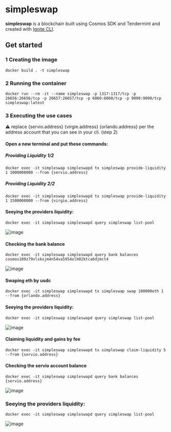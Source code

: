 # simpleswap
**simpleswap** is a blockchain built using Cosmos SDK and Tendermint and created with [Ignite CLI](https://ignite.com/cli).

## Get started

### 1 Creating the image

```
docker build . -t simpleswap

```
### 2 Running the container

```
docker run --rm -it --name simpleswap -p 1317:1317/tcp -p 26656:26656/tcp -p 26657:26657/tcp -p 6060:6060/tcp -p 9090:9090/tcp simpleswap:latest 
```


### 3 Executing the use cases

⚠️ replace {servio.address} {virgie.address} {orlando.address} per the address account that you can see in your cli. (step 2)

#### Open a new terminal and put these commands:

##### Providing Liquidity  1/2

```
docker exec -it simpleswap simpleswapd tx simpleswap provide-liquidity 1 1000000000 --from {servio.address}
```

##### Providing Liquidity  2/2

```
docker exec -it simpleswap simpleswapd tx simpleswap provide-liquidity 1 1500000000 --from {virgie.address}
```

#### Seeying the providers liquidity:

```
docker exec -it simpleswap simpleswapd query simpleswap list-pool
```

![image](https://github.com/fenriz07/simpleswap/assets/9199380/85087c2a-6310-4d3e-895b-9f54f4165da0)


#### Checking the bank balance
```
docker exec -it simpleswap simpleswapd query bank balances cosmos189z79vlskxjm4n54va5954xlh02ktca6djmct4 
```
![image](https://github.com/fenriz07/simpleswap/assets/9199380/3e12e31e-e493-41bd-9cd4-b2695f3fb966)

#### Swaping eth by usdc

```
docker exec -it simpleswap simpleswapd tx simpleswap swap 100000eth 1  --from {orlando.address}
```

#### Seeying the providers liquidity:
```
docker exec -it simpleswap simpleswapd query simpleswap list-pool
```

![image](https://github.com/fenriz07/simpleswap/assets/9199380/f4c8465f-6d95-4e72-aabb-0ab3e04bb63c)


#### Claiming liquidity and gains by fee

```
docker exec -it simpleswap simpleswapd tx simpleswap claim-liquidity 5 --from {servio.address}
```

#### Checking the servio account balance
```
docker exec -it simpleswap simpleswapd query bank balances {servio.address}
```
![image](https://github.com/fenriz07/simpleswap/assets/9199380/c709e36a-837a-4cff-a78e-abc699d3dc36)


### Seeying the providers liquidity:
```
docker exec -it simpleswap simpleswapd query simpleswap list-pool
```

![image](https://github.com/fenriz07/simpleswap/assets/9199380/f7352462-0f0b-45fc-a2ff-0a8fc3ee2a12)
